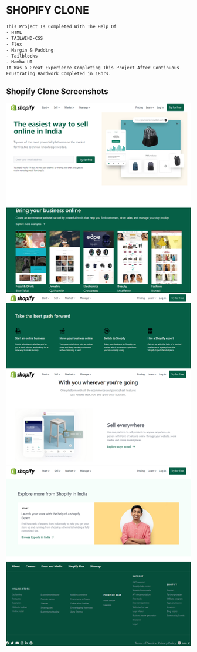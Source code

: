 # SHOPIFY CLONE
    This Project Is Completed With The Help Of
    - HTML
    - TAILWIND-CSS
    - Flex
    - Margin & Padding
    - Tailblocks
    - Mamba UI
    It Was a Great Experience Completing This Project After Continuous 
    Frustrating Hardwork Completed in 18hrs.

## Shopify Clone Screenshots
![image](./Screenshot/Shopify%20SS1.png)
![image](./Screenshot/Shopify%20SS2.png)
![image](./Screenshot/Shopify%20SS3.png)
![image](./Screenshot/Shopify%20SS4.png)
![image](./Screenshot/Shopify%20SS5.png)
![image](./Screenshot/Shopify%20SS6.png)
